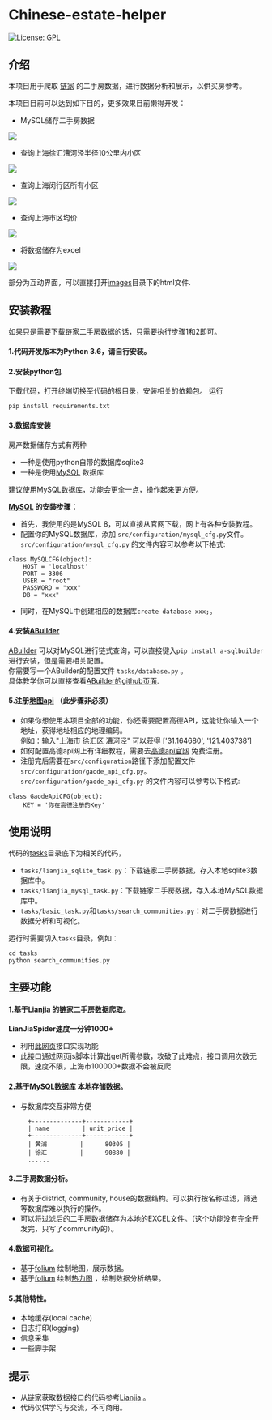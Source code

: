 # Chinese-estate-helper

[![License: GPL](https://img.shields.io/badge/License-GPL-yellow.svg)](https://opensource.org/licenses/GPL)

## 介绍
本项目用于爬取 [链家](https://sh.lianjia.com/ditu/) 的二手房数据，进行数据分析和展示，以供买房参考。

本项目目前可以达到如下目的，更多效果目前懒得开发：

- MySQL储存二手房数据

![](/images/mysql.png)

- 查询上海徐汇漕河泾半径10公里内小区

![](/images/漕河泾半径10公里小区.png)

- 查询上海闵行区所有小区

![](/images/上海闵行小区.png)

- 查询上海市区均价

![](/images/上海市区均价.png)

- 将数据储存为excel

![](/images/excel本地存储.png)

部分为互动界面，可以直接打开[images](/imagesl)目录下的html文件.

## 安装教程
如果只是需要下载链家二手房数据的话，只需要执行步骤1和2即可。

#### 1.代码开发版本为Python 3.6，请自行安装。
#### 2.安装python包
下载代码，打开终端切换至代码的根目录，安装相关的依赖包。
运行
```python3
pip install requirements.txt
``` 
#### 3.数据库安装
房产数据储存方式有两种
- 一种是使用python自带的数据库sqlite3
- 一种是使用[MySQL](https://dev.mysql.com/downloads/mysql/) 数据库

建议使用MySQL数据库，功能会更全一点，操作起来更方便。

**[MySQL](https://dev.mysql.com/downloads/mysql/) 的安装步骤：**
- 首先，我使用的是MySQL 8，可以直接从官网下载，网上有各种安装教程。
- 配置你的MySQL数据库，添加 ```src/configuration/mysql_cfg.py```文件。
<br> ```src/configuration/mysql_cfg.py``` 的文件内容可以参考以下格式:
```python3
class MySQLCFG(object):
    HOST = 'localhost'
    PORT = 3306
    USER = "root"
    PASSWORD = "xxx"
    DB = "xxx"
``` 
- 同时，在MySQL中创建相应的数据库```create database xxx;```。

#### 4.安装[ABuilder](https://github.com/lizhenggan/ABuilder) 
[ABuilder](https://github.com/lizhenggan/ABuilder) 可以对MySQL进行链式查询，可以直接键入```pip install a-sqlbuilder```进行安装，但是需要相关配置。
<br>你需要写一个ABuilder的配置文件 ```tasks/database.py``` 。
<br>具体教学你可以直接查看[ABuilder的github页面](https://github.com/lizhenggan/ABuilder).

#### 5.注册[地图api](https://lbs.amap.com/) （此步骤非必须）
- 如果你想使用本项目全部的功能，你还需要配置高德API，这能让你输入一个地址，获得地址相应的地理编码。
<br>例如：输入"上海市 徐汇区 漕河泾" 可以获得 ['31.164680', '121.403738']
- 如何配置高德api网上有详细教程，需要去[高德api官网](https://lbs.amap.com/) 免费注册。
- 注册完后需要在```src/configuration```路径下添加配置文件```src/configuration/gaode_api_cfg.py```。
<br> ```src/configuration/gaode_api_cfg.py``` 的文件内容可以参考以下格式:
```python3
class GaodeApiCFG(object):
    KEY = '你在高德注册的Key'
``` 


## 使用说明

代码的[tasks](tasks)目录底下为相关的代码，

- ```tasks/lianjia_sqlite_task.py```：下载链家二手房数据，存入本地sqlite3数据库中。
- ```tasks/lianjia_mysql_task.py```：下载链家二手房数据，存入本地MySQL数据库中。
- ```tasks/basic_task.py```和```tasks/search_communities.py```：对二手房数据进行数据分析和可视化。

运行时需要切入```tasks```目录，例如：

```
cd tasks
python search_communities.py
```

## 主要功能

#### 1.基于[Lianjia](https://github.com/xjkj123/Lianjia) 的链家二手房数据爬取。
**LianJiaSpider速度一分钟1000+**
+ 利用[此网页](https://sh.lianjia.com/ditu/)接口实现功能 
+ 此接口通过网页js脚本计算出get所需参数，攻破了此难点，接口调用次数无限，速度不限，上海市100000+数据不会被反爬

#### 2.基于[MySQL数据库](https://dev.mysql.com/downloads/mysql/) 本地存储数据。
+ 与数据库交互非常方便

        +--------------+------------+
        | name         | unit_price |
        +--------------+------------+
        | 黄浦         |      80305 |
        | 徐汇         |      90880 |
        ......
#### 3.二手房数据分析。
+ 有关于district, community, house的数据结构。可以执行按名称过滤，筛选等数据库难以执行的操作。
+ 可以将过滤后的二手房数据储存为本地的EXCEL文件。（这个功能没有完全开发完，只写了community的）。

#### 4.数据可视化。
+ 基于[folium](http://python-visualization.github.io/folium/) 绘制地图，展示数据。
+ 基于[folium](http://python-visualization.github.io/folium/) 绘制[热力图](https://zhuanlan.zhihu.com/p/44355878) ，绘制数据分析结果。

#### 5.其他特性。
+ 本地缓存(local cache)
+ 日志打印(logging)
+ 信息采集
+ 一些脚手架

## 提示
- 从链家获取数据接口的代码参考[Lianjia](https://github.com/xjkj123/Lianjia) 。
- 代码仅供学习与交流，不可商用。

